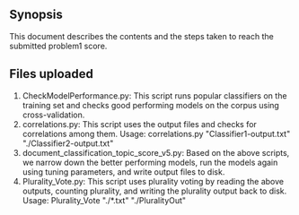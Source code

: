 ## Synopsis

This document describes the contents and the steps taken to reach the submitted problem1 score.

## Files uploaded 

1. CheckModelPerformance.py: This script runs popular classifiers on the training set and checks good performing models on the corpus using cross-validation.
2. correlations.py: This script uses the output files and checks for correlations among them. Usage: correlations.py "Classifier1-output.txt" "./Classifier2-output.txt"
3. document_classification_topic_score_v5.py: Based on the above scripts, we narrow down the better performing models, run the models again using tuning parameters, and write output files to disk.
4. Plurality_Vote.py: This script uses plurality voting by reading the above outputs, counting plurality, and writing the plurality output back to disk. Usage: Plurality_Vote "./*.txt" "./PluralityOut" 

